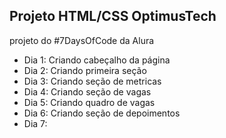 ## Projeto HTML/CSS OptimusTech
projeto do #7DaysOfCode da Alura

- Dia 1: Criando cabeçalho da página
- Dia 2: Criando primeira seção
- Dia 3: Criando seção de metricas
- Dia 4: Criando seção de vagas
- Dia 5: Criando quadro de vagas
- Dia 6: Criando seção de depoimentos
- Dia 7:
